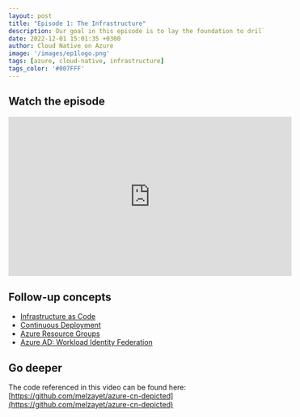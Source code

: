 ```yaml
---
layout: post
title: "Episode 1: The Infrastructure"
description: Our goal in this episode is to lay the foundation to drill into throughout the series. We start by a scripted and dynamic infrastructure. Every time we update any configuration, we want this to be automatically reflected in our Azure envrionment.
date: 2022-12-01 15:01:35 +0300
author: Cloud Native on Azure
image: '/images/ep1logo.png'
tags: [azure, cloud-native, infrastructure]
tags_color: '#007FFF'
---
```


## Watch the episode

<iframe width="560" height="315" src="https://www.youtube.com/embed/iBLBq17cQg4" title="Episode 1: The Infrastructure" frameborder="0" allow="accelerometer; autoplay; clipboard-write; encrypted-media; gyroscope; picture-in-picture" allowfullscreen></iframe>
<br/>

## Follow-up concepts

* [Infrastructure as Code](https://learn.microsoft.com/en-us/devops/deliver/what-is-infrastructure-as-code)
* [Continuous Deployment](https://learn.microsoft.com/en-us/devops/deliver/what-is-continuous-delivery)
* [Azure Resource Groups](https://learn.microsoft.com/en-us/azure/azure-resource-manager/management/manage-resource-groups-portal)
* [Azure AD: Workload Identity Federation](https://learn.microsoft.com/en-us/azure/active-directory/develop/workload-identity-federation)

## Go deeper

The code referenced in this video can be found here: [https://github.com/melzayet/azure-cn-depicted](https://github.com/melzayet/azure-cn-depicted)
